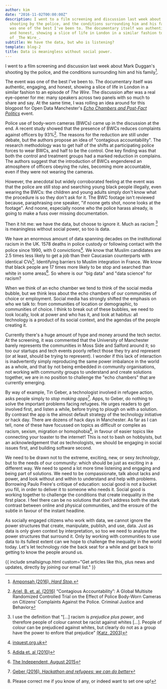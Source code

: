 ```yaml
---
author: kim
date: "2016-11-02T00:00:00Z"
description: I went to a film screening and discussion last week about Mark Duggan's
  shooting by the police, and the conditions surrounding him and his family. The event
  was one of the best I've been to. The documentary itself was authentic, engaging,
  and honest, showing a slice of life in London in a similar fashion to an episode
  of _The Wire_.
subtitle: We have the data, but who is listening?
template: blog-2
title: Data is meaningless without social power.
---
```


I went to a film screening and discussion last week about Mark Duggan's shooting by the police, and the conditions surrounding him and his family[^1].

[^1]: [Amponsah (2016). _Hard Stop_.](https://www.theguardian.com/commentisfree/2016/jul/18/george-amponsah-the-hard-stop-2011-riots-black-british-men)

The event was one of the best I've been to. The documentary itself was authentic, engaging, and honest, showing a slice of life in London in a similar fashion to an episode of _The Wire_. The discussion after was a real eye-opener for me: many speakers across two panels with so much to share and say. At the same time, I was rolling an idea around for this blogpost for Open Data Manchester's _[Echo Chambers and Post-Fact Politics](https://www.eventbrite.co.uk/e/echo-chambers-and-post-fact-politics-how-can-we-make-evidence-and-politics-work-better-together-tickets-27755539566)_ event.

Police use of body-worn cameras (BWCs) came up in the discussion at the end. A recent study showed that the presence of BWCs reduces complaints against officers by 93%[^2]. The reasons for the reduction are still under debate, but the authors propose an idea of "contagious accountability". The research methodology was to get half of the shifts at participating police forces to wear BWCs, and half to be the control. One key finding was that both the control and treatment groups had a marked reduction in complains. The authors suggest that the introduction of BWCs engendered an atmosphere of officers obeying the rules, becoming more accountable, even if they were not wearing the cameras.

[^2]: [Ariel, B. et. al. (2016)](https://www.repository.cam.ac.uk/bitstream/handle/1810/260710/Ariel_et_al-Journal_of_Criminal_Justice_and_Behavior-AM.pdf?sequence=1) “Contagious Accountability”: A Global Multisite Randomized Controlled Trial on the Effect of Police Body-Worn Cameras on Citizens’ Complaints Against the Police. Criminal Justice and Behavior


However, the anecdotal but widely corroborated feeling at the event was that the police are still stop and searching young black people illegally, even wearing the BWCs: the children and young adults simply don't know what the procedure is so they don't ask for it. The BWC footage isn't reviewed because, paraphrasing one speaker, "if noone gets shot, noone looks at the footage". And noone, especially noone who the police harass already, is going to make a fuss over missing documentation.

Then it hit me: we have the data, but choose to ignore it. Much as racism [^3] is meaningless without social power, so too is data.

[^3]: I use the definition that "[...] racism is _prejudice plus power_, and therefore people of colour cannot be racist against whites [...]. People of colour can be prejudiced against whites, but clearly do not as a group have the power to enfore that prejudice" [(Katz, 2003)](https://books.google.co.uk/books?id=yoFHSXoofoQC&lpg=PA43&pg=PA52&redir_esc=y&hl=en#v=onepage&q&f=false)

We have an enormous amount of data spanning decades on the institutional racism in the UK. 1578 deaths in police custody or following contact with the police since 1990, with 0 convictions[^4]. We know that Muslim candidates are 2.5 times less likely to get a job than their Caucasian counterparts with identical CVs[^5]. Identifying barriers to Muslim integration in France. We know that black people are 17 times more likely to be stop and searched than white in some areas[^6]. So where is our "big data" and "data science" for racism?

[^4]: [inquest.org.uk](http://www.inquest.org.uk/statistics/deaths-in-police-custody)
[^5]: [Adida et. al (2010)](http://www.pnas.org/content/107/52/22384)
[^6]: [The Independent, August 2015](http://www.independent.co.uk/news/uk/crime/black-people-still-far-more-likely-to-be-stopped-and-searched-by-police-than-other-ethnic-groups-10444436.html)


When we think of an echo chamber we tend to think of the social media bubble, but we think less about the echo chambers of our communities of choice or employment. Social media has strongly shifted the emphasis on who we talk to: from communities of location or demographic, to communities of choice. I think to break out of these bubbles, we need to look locally, look at power and who has it, and look at habitus: all technology is a product of its social context, and the agendas of the people creating it.

Currently there's a huge amount of hype and money around the tech sector. At the screening, it was commented that the University of Manchester barely represents the communities in Moss Side and Salford around it; so too our startups and tech events poorly reflect those they try and represent (or at least, should be trying to represent). I wonder if this lack of interaction is inadvertently simply reproducing the same power imbalance in the world as a whole, and that by not being embedded in community organisations, not working with community groups to understand and create solutions together, we are in no position to challenge the "echo chambers" that are currently emerging.

By way of example, Tin Geber, a technologist involved in refugee action, asks people simply to _stop making apps_[^7]. Apps, to Geber, do nothing to solve the important problems facing refugees. He urges readers to get involved first, and listen a while, before trying to plough on with a solution. By contrast the app is the almost default strategy of the technology initiative or hack day. There are dozens of hack days in Manchester. As far as I can tell, none of these have focussed on topics as difficult or complex as racism, sexism, migration or homophobia[^8], in favour of easier topics like connecting your toaster to the internet⸮ This is not to bash on hobbyists, but an acknowledgement that _as_ technologists, we should be engaging in social issues first, and building software second.

[^7]: [Geber (2016). _Hackathon and refugees: we can do better_](https://openmigration.org/en/op-ed/hackathon-and-refugees-we-can-do-better/)
[^8]: Please correct me if you know of any, or indeed want to set one up!

We need to be drawn not to the extreme, exciting, new, or sexy _technology_, but to the needs of our community: which should be just as exciting in a different way. We need to spend a lot more time listening and engaging and being part of solutions. We need to be compassionate, talk about lacks and power, and look without and within to understand and help with problems. Borrowing Paulo Freire's critique of education: social good is not a bucket you fill, in order to deliver it to someone who needs it. Social good is working together to challenge the conditions that create inequality in the first place. I feel there can be no solutions that don't address both the stark contrast between online and physical communities, and the erosure of the subtle in favour of the instant headline.

As socially engaged citizens who work with data, we cannot ignore the power structures that create, manipulate, publish, and use, data. Just as data is only given context by interpretation, so too we need to analyse the power structures that surround it. Only by working with communities to use data to its fullest extent can we hope to challenge the inequality in the world today. Let's let technology ride the back seat for a while and get back to getting to know the people around us.

{{ include smallsignup.html custom="Get articles like this, plus news and updates, directly by joining our email list." }}
